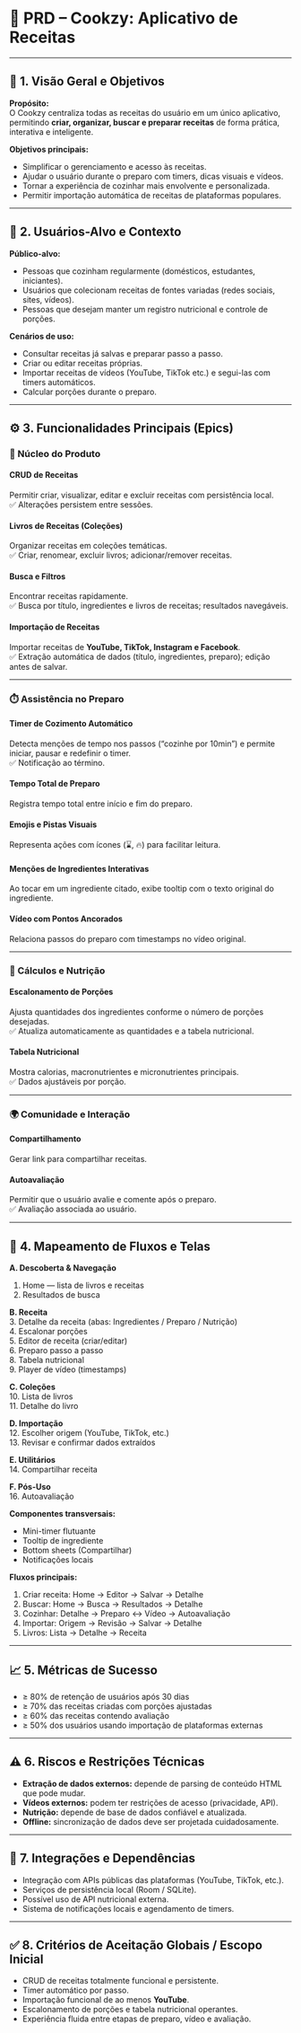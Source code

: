 # 🧾 **PRD – Cookzy: Aplicativo de Receitas**

---

## 🎯 1. Visão Geral e Objetivos

**Propósito:**  
O Cookzy centraliza todas as receitas do usuário em um único aplicativo, permitindo **criar, organizar, buscar e preparar receitas** de forma prática, interativa e inteligente.  

**Objetivos principais:**
- Simplificar o gerenciamento e acesso às receitas.  
- Ajudar o usuário durante o preparo com timers, dicas visuais e vídeos.  
- Tornar a experiência de cozinhar mais envolvente e personalizada.  
- Permitir importação automática de receitas de plataformas populares.  

---

## 👥 2. Usuários-Alvo e Contexto

**Público-alvo:**  
- Pessoas que cozinham regularmente (domésticos, estudantes, iniciantes).  
- Usuários que colecionam receitas de fontes variadas (redes sociais, sites, vídeos).  
- Pessoas que desejam manter um registro nutricional e controle de porções.

**Cenários de uso:**  
- Consultar receitas já salvas e preparar passo a passo.  
- Criar ou editar receitas próprias.  
- Importar receitas de vídeos (YouTube, TikTok etc.) e segui-las com timers automáticos.  
- Calcular porções durante o preparo.  

---

## ⚙️ 3. Funcionalidades Principais (Epics)

### 🍳 Núcleo do Produto

#### CRUD de Receitas
Permitir criar, visualizar, editar e excluir receitas com persistência local.  
✅ Alterações persistem entre sessões.  

#### Livros de Receitas (Coleções)
Organizar receitas em coleções temáticas.  
✅ Criar, renomear, excluir livros; adicionar/remover receitas.

#### Busca e Filtros
Encontrar receitas rapidamente.  
✅ Busca por título, ingredientes e livros de receitas; resultados navegáveis.  

#### Importação de Receitas
Importar receitas de **YouTube, TikTok, Instagram e Facebook**.  
✅ Extração automática de dados (título, ingredientes, preparo); edição antes de salvar.  

---

### ⏱️ Assistência no Preparo

#### Timer de Cozimento Automático
Detecta menções de tempo nos passos (“cozinhe por 10min”) e permite iniciar, pausar e redefinir o timer.  
✅ Notificação ao término.  

#### Tempo Total de Preparo
Registra tempo total entre início e fim do preparo.  

#### Emojis e Pistas Visuais
Representa ações com ícones (⌛, 🔥) para facilitar leitura.  

#### Menções de Ingredientes Interativas
Ao tocar em um ingrediente citado, exibe tooltip com o texto original do ingrediente.  

#### Vídeo com Pontos Ancorados
Relaciona passos do preparo com timestamps no vídeo original.  

---

### 🧮 Cálculos e Nutrição

#### Escalonamento de Porções
Ajusta quantidades dos ingredientes conforme o número de porções desejadas.  
✅ Atualiza automaticamente as quantidades e a tabela nutricional.  

#### Tabela Nutricional
Mostra calorias, macronutrientes e micronutrientes principais.  
✅ Dados ajustáveis por porção.  

---

### 🌍 Comunidade e Interação

#### Compartilhamento
Gerar link para compartilhar receitas.  

#### Autoavaliação
Permitir que o usuário avalie e comente após o preparo.  
✅ Avaliação associada ao usuário.  

---

## 🧭 4. Mapeamento de Fluxos e Telas

**A. Descoberta & Navegação**  
1. Home — lista de livros e receitas  
2. Resultados de busca  

**B. Receita**  
3. Detalhe da receita (abas: Ingredientes / Preparo / Nutrição)  
4. Escalonar porções  
5. Editor de receita (criar/editar)  
6. Preparo passo a passo  
8. Tabela nutricional  
9. Player de vídeo (timestamps)  

**C. Coleções**  
10. Lista de livros  
11. Detalhe do livro  

**D. Importação**  
12. Escolher origem (YouTube, TikTok, etc.)  
13. Revisar e confirmar dados extraídos  

**E. Utilitários**  
14. Compartilhar receita  

**F. Pós-Uso**  
16. Autoavaliação  

**Componentes transversais:**  
- Mini-timer flutuante  
- Tooltip de ingrediente  
- Bottom sheets (Compartilhar)  
- Notificações locais  

**Fluxos principais:**  
1. Criar receita: Home → Editor → Salvar → Detalhe  
2. Buscar: Home → Busca → Resultados → Detalhe  
3. Cozinhar: Detalhe → Preparo ↔ Vídeo → Autoavaliação  
4. Importar: Origem → Revisão → Salvar → Detalhe  
5. Livros: Lista → Detalhe → Receita  

---

## 📈 5. Métricas de Sucesso

- ≥ 80% de retenção de usuários após 30 dias  
- ≥ 70% das receitas criadas com porções ajustadas  
- ≥ 60% das receitas contendo avaliação  
- ≥ 50% dos usuários usando importação de plataformas externas  

---

## ⚠️ 6. Riscos e Restrições Técnicas

- **Extração de dados externos:** depende de parsing de conteúdo HTML que pode mudar.  
- **Vídeos externos:** podem ter restrições de acesso (privacidade, API).  
- **Nutrição:** depende de base de dados confiável e atualizada.  
- **Offline:** sincronização de dados deve ser projetada cuidadosamente.  

---

## 🧩 7. Integrações e Dependências

- Integração com APIs públicas das plataformas (YouTube, TikTok, etc.).  
- Serviços de persistência local (Room / SQLite).  
- Possível uso de API nutricional externa.  
- Sistema de notificações locais e agendamento de timers.  

---

## ✅ 8. Critérios de Aceitação Globais / Escopo Inicial

- CRUD de receitas totalmente funcional e persistente.  
- Timer automático por passo.  
- Importação funcional de ao menos **YouTube**.  
- Escalonamento de porções e tabela nutricional operantes.  
- Experiência fluida entre etapas de preparo, vídeo e avaliação.
